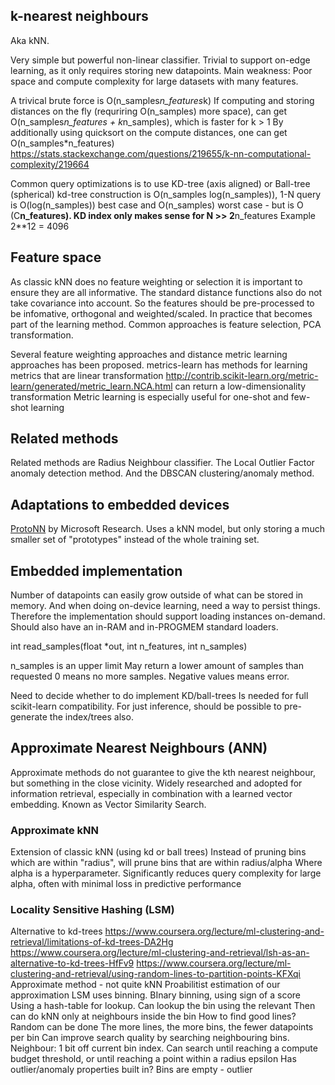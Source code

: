 ## k-nearest neighbours
Aka kNN.

Very simple but powerful non-linear classifier.
Trivial to support on-edge learning, as it only requires storing new datapoints.
Main weakness: Poor space and compute complexity for large datasets with many features.

A trivical brute force is O(n_samples*n_features*k)
If computing and storing distances on the fly (requriring O(n_samples) more space),
can get O(n_samples*n_features + k*n_samples), which is faster for k > 1
By additionally using quicksort on the compute distances, one can get O(n_samples*n_features)
https://stats.stackexchange.com/questions/219655/k-nn-computational-complexity/219664

Common query optimizations is to use KD-tree (axis aligned) or Ball-tree (spherical)
kd-tree construction is O(n_samples log(n_samples)),
1-N query is O(log(n_samples)) best case and O(n_samples) worst case -
but is O (C**n_features). 
KD index only makes sense for N >> 2**n_features
Example 2**12 = 4096

## Feature space
As classic kNN does no feature weighting or selection it is important to ensure they are all informative.
The standard distance functions also do not take covariance into account.
So the features should be pre-processed to be infomative, orthogonal and weighted/scaled.
In practice that becomes part of the learning method.
Common approaches is feature selection, PCA transformation.

Several feature weighting approaches and distance metric learning approaches has been proposed.
metrics-learn has methods for learning metrics
that are linear transformation
http://contrib.scikit-learn.org/metric-learn/generated/metric_learn.NCA.html
can return a low-dimensionality transformation
Metric learning is especially useful for one-shot and few-shot learning

## Related methods

Related methods are Radius Neighbour classifier.
The Local Outlier Factor anomaly detection method.
And the DBSCAN clustering/anomaly method.

## Adaptations to embedded devices

[ProtoNN](https://www.microsoft.com/en-us/research/uploads/prod/2017/06/protonn.pdf) by Microsoft Research.
Uses a kNN model, but only storing a much smaller set of "prototypes" instead of the whole training set.

## Embedded implementation

Number of datapoints can easily grow outside of what can be stored in memory.
And when doing on-device learning, need a way to persist things.
Therefore the implementation should support loading instances on-demand.
Should also have an in-RAM and in-PROGMEM standard loaders.

int
read_samples(float *out, int n_features, int n_samples) 

n_samples is an upper limit
May return a lower amount of samples than requested
0 means no more samples.
Negative values means error.

Need to decide whether to do implement KD/ball-trees
Is needed for full scikit-learn compatibility.
For just inference, should be possible to pre-generate the index/trees also.

## Approximate Nearest Neighbours (ANN)

Approximate methods do not guarantee to give the kth nearest neighbour,
but something in the close vicinity.
Widely researched and adopted for information retrieval,
especially in combination with a learned vector embedding.
Known as Vector Similarity Search.

### Approximate kNN

Extension of classic kNN (using kd or ball trees)
Instead of pruning bins which are within "radius",
will prune bins that are within radius/alpha
Where alpha is a hyperparameter.
Significantly reduces query complexity for large alpha,
often with minimal loss in predictive performance

### Locality Sensitive Hashing (LSM)
Alternative to kd-trees
https://www.coursera.org/lecture/ml-clustering-and-retrieval/limitations-of-kd-trees-DA2Hg
https://www.coursera.org/lecture/ml-clustering-and-retrieval/lsh-as-an-alternative-to-kd-trees-HfFv9
https://www.coursera.org/lecture/ml-clustering-and-retrieval/using-random-lines-to-partition-points-KFXqi
Approximate method - not quite kNN
Proabilitist estimation of our approximation
LSM uses binning. BInary binning, using sign of a score
Using a hash-table for lookup.
Can lookup the bin using the relevant 
Then can do kNN only at neighbours inside the bin
How to find good lines? Random can be done
The more lines, the more bins, the fewer datapoints per bin
Can improve search quality by searching neighbouring bins.
Neighbour: 1 bit off current bin index.
Can search until reaching a compute budget threshold,
or until reaching a point within a radius epsilon
Has outlier/anomaly properties built in? Bins are empty - outlier



